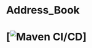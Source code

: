 # Address_Book

# [![Maven CI/CD](https://github.com/Noellb797/Address_Book/actions/workflows/main.yml/badge.svg)]
